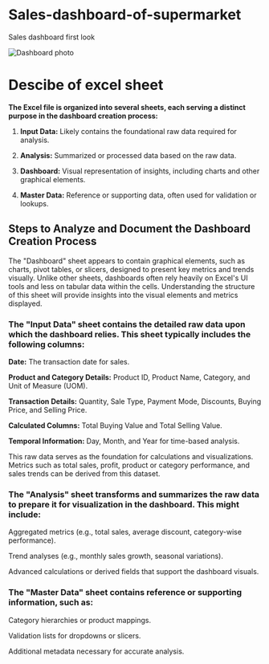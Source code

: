 # Sales-dashboard-of-supermarket

Sales dashboard first look

![Dashboard photo](https://github.com/user-attachments/assets/00a7792c-d535-4614-a7e4-a71fec31b305)

# Descibe of excel sheet

**The Excel file is organized into several sheets, each serving a distinct purpose in the dashboard creation process:**

1. **Input Data:** Likely contains the foundational raw data required for analysis.

2. **Analysis:** Summarized or processed data based on the raw data.

3. **Dashboard:** Visual representation of insights, including charts and other graphical elements.

4. **Master Data:** Reference or supporting data, often used for validation or lookups.

## Steps to Analyze and Document the Dashboard Creation Process

  The "Dashboard" sheet appears to contain graphical elements, such as charts, pivot tables, or slicers, designed to present key metrics and trends visually. Unlike other sheets, dashboards often rely heavily on Excel's UI tools and less on tabular data within the cells. Understanding the structure of this sheet will provide insights into the visual elements and metrics displayed.

  ### The "Input Data" sheet contains the detailed raw data upon which the dashboard relies. This sheet typically includes the following columns:

  **Date:** The transaction date for sales.
 
  **Product and Category Details:** Product ID, Product Name, Category, and Unit of Measure (UOM).
  
  **Transaction Details:** Quantity, Sale Type, Payment Mode, Discounts, Buying Price, and Selling Price.
  
  **Calculated Columns:** Total Buying Value and Total Selling Value.
  
  **Temporal Information:** Day, Month, and Year for time-based analysis.


  This raw data serves as the foundation for calculations and visualizations. Metrics such as total sales, profit, product or category performance, and sales trends can be derived from this dataset.

  ### The "Analysis" sheet transforms and summarizes the raw data to prepare it for visualization in the dashboard. This might include:

  Aggregated metrics (e.g., total sales, average discount, category-wise performance).
  
  Trend analyses (e.g., monthly sales growth, seasonal variations).
  
  Advanced calculations or derived fields that support the dashboard visuals.

  ### The "Master Data" sheet contains reference or supporting information, such as:

   Category hierarchies or product mappings.
   
   Validation lists for dropdowns or slicers.
  
   Additional metadata necessary for accurate analysis.

